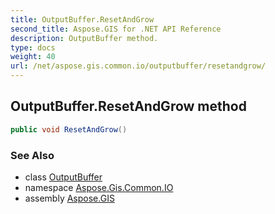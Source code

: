 ```yaml
---
title: OutputBuffer.ResetAndGrow
second_title: Aspose.GIS for .NET API Reference
description: OutputBuffer method. 
type: docs
weight: 40
url: /net/aspose.gis.common.io/outputbuffer/resetandgrow/
---
```

## OutputBuffer.ResetAndGrow method

```csharp
public void ResetAndGrow()
```

### See Also

* class [OutputBuffer](../)
* namespace [Aspose.Gis.Common.IO](../../outputbuffer/)
* assembly [Aspose.GIS](../../../)


